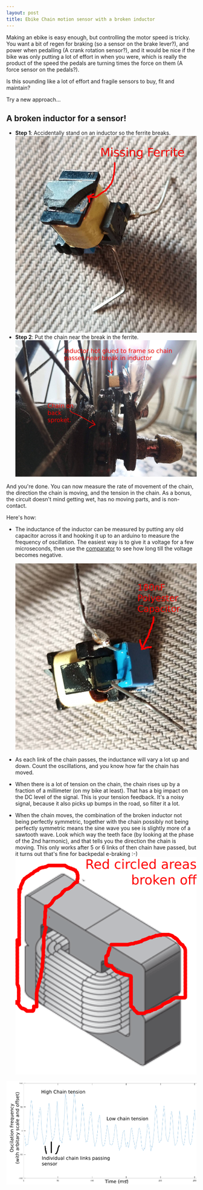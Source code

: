 ```yaml
---
layout: post
title: Ebike Chain motion sensor with a broken inductor
---
```



Making an ebike is easy enough, but controlling the motor speed is tricky.  You want a bit of regen for braking (so a sensor on the brake lever?), and power when pedalling (A crank rotation sensor?), and it would be nice if the bike was only putting a lot of effort in when you were, which is really the product of the speed the pedals are turning times the force on them (A force sensor on the pedals?).

Is this sounding like a lot of effort and fragile sensors to buy, fit and maintain?

Try a new approach...


## A broken inductor for a sensor!

 * **Step 1**:  Accidentally stand on an inductor so the ferrite breaks.
   ![](/images/ebike-inductor-broken.jpg)
 * **Step 2**:  Put the chain near the break in the ferrite.
   ![](/images/ebike-chain.jpg)
 
And you're done.  You can now measure the rate of movement of the chain, the direction the chain is moving, and the tension in the chain.  As a bonus, the circuit doesn't mind getting wet, has no moving parts, and is non-contact.

Here's how:

 *  The inductance of the inductor can be measured by putting any old capacitor across it and hooking it up to an arduino to measure the frequency of oscillation.   The easiest way is to give it a voltage for a few microseconds, then use the [comparator](https://forum.arduino.cc/index.php?topic=158657.0) to see how long till the voltage becomes negative.
    
    ![](/images/ebike-inductor-capacitor.jpg)
 
 * As each link of the chain passes, the inductance will vary a lot up and down.  Count the oscillations, and you know how far the chain has moved.
 
 * When there is a lot of tension on the chain, the chain rises up by a fraction of a millimeter (on my bike at least).  That has a big impact on the DC level of the signal.  This is your tension feedback.   It's a noisy signal, because it also picks up bumps in the road, so filter it a lot.
 
 * When the chain moves, the combination of the broken inductor not being perfectly symmetric, together with the chain possibly not being perfectly symmetric means the sine wave you see is slightly more of a sawtooth wave.  Look which way the teeth face (by looking at the phase of the 2nd harmonic), and that tells you the direction the chain is moving.   This only works after 5 or 6 links of then chain have passed, but it turns out that's fine for backpedal e-braking :-)
 ![](/images/ebike-inductor-broken-diagram.png)
 
![](/images/ebike-chain-sensor-raw.png)
